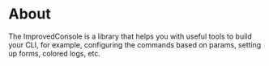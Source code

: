 # About

The ImprovedConsole is a library that helps you with useful tools to build your CLI, for example, configuring the commands based on params, setting up forms, colored logs, etc.
